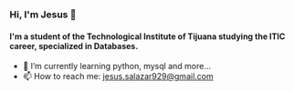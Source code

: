### Hi, I'm Jesus 👋

#### I'm a student of the Technological Institute of Tijuana studying the ITIC career, specialized in Databases.

- 🌱 I’m currently learning python, mysql and more...
- 📫 How to reach me: jesus.salazar929@gmail.com


